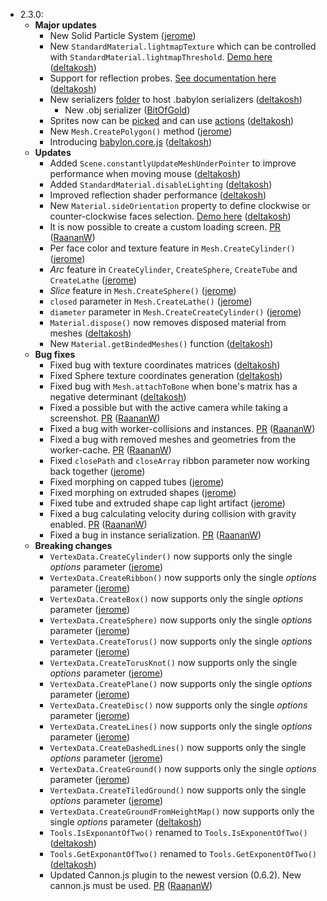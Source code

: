 - 2.3.0:
  - **Major updates**
    - New Solid Particle System ([jerome](https://github.com/jbousquie))
    - New `StandardMaterial.lightmapTexture` which can be controlled with `StandardMaterial.lightmapThreshold`. [Demo here](#NEEDDEMO) ([deltakosh](https://github.com/deltakosh))
    - Support for reflection probes. [See documentation here](http://doc.babylonjs.com/tutorials/How_to_use_Reflection_probes) ([deltakosh](https://github.com/deltakosh))
    - New serializers [folder](https://github.com/BabylonJS/Babylon.js/serializers) to host .babylon serializers ([deltakosh](https://github.com/deltakosh))
      - New .obj serializer ([BitOfGold](https://github.com/BitOfGold))
    - Sprites now can be [picked](http://www.babylonjs-playground.com/#1XMVZW#3) and can use [actions](http://www.babylonjs-playground.com/#9RUHH#3) ([deltakosh](https://github.com/deltakosh))
    - New `Mesh.CreatePolygon()` method ([jerome](https://github.com/jbousquie))
    - Introducing [babylon.core.js](http://doc.babylonjs.com/generals/Framework_versions) ([deltakosh](https://github.com/deltakosh))
  - **Updates**
    - Added `Scene.constantlyUpdateMeshUnderPointer` to improve performance when moving mouse ([deltakosh](https://github.com/deltakosh))
    - Added `StandardMaterial.disableLighting` ([deltakosh](https://github.com/deltakosh))
    - Improved reflection shader performance ([deltakosh](https://github.com/deltakosh))
    - New `Material.sideOrientation` property to define clockwise or counter-clockwise faces selection. [Demo here](http://www.babylonjs-playground.com/#1TZJQY) ([deltakosh](https://github.com/deltakosh))
    - It is now possible to create a custom loading screen. [PR](https://github.com/BabylonJS/Babylon.js/pull/700) ([RaananW](https://github.com/RaananW))
    - Per face color and texture feature in `Mesh.CreateCylinder()` ([jerome](https://github.com/jbousquie))
    - _Arc_ feature in `CreateCylinder`, `CreateSphere`, `CreateTube` and `CreateLathe` ([jerome](https://github.com/jbousquie))
    - _Slice_ feature in `Mesh.CreateSphere()` ([jerome](https://github.com/jbousquie))
    - `closed` parameter in `Mesh.CreateLathe()` ([jerome](https://github.com/jbousquie))
    - `diameter` parameter in `Mesh.CreateCreateCylinder()` ([jerome](https://github.com/jbousquie))
    - `Material.dispose()` now removes disposed material from meshes ([deltakosh](https://github.com/deltakosh))
    - New `Material.getBindedMeshes()` function ([deltakosh](https://github.com/deltakosh))
  - **Bug fixes**
    - Fixed bug with texture coordinates matrices ([deltakosh](https://github.com/deltakosh))
    - Fixed Sphere texture coordinates generation ([deltakosh](https://github.com/deltakosh))
    - Fixed bug with `Mesh.attachToBone` when bone's matrix has a negative determinant ([deltakosh](https://github.com/deltakosh))
    - Fixed a possible but with the active camera while taking a screenshot. [PR](https://github.com/BabylonJS/Babylon.js/pull/701) ([RaananW](https://github.com/RaananW))
    - Fixed a bug with worker-collisions and instances. [PR](https://github.com/BabylonJS/Babylon.js/pull/705) ([RaananW](https://github.com/RaananW))
    - Fixed a bug with removed meshes and geometries from the worker-cache. [PR](https://github.com/BabylonJS/Babylon.js/pull/711) ([RaananW](https://github.com/RaananW))
    - Fixed `closePath` and `closeArray` ribbon parameter now working back together ([jerome](https://github.com/jbousquie))
    - Fixed morphing on capped tubes  ([jerome](https://github.com/jbousquie))
    - Fixed morphing on extruded shapes  ([jerome](https://github.com/jbousquie))
    - Fixed tube and extruded shape cap light artifact  ([jerome](https://github.com/jbousquie))
    - Fixed a bug calculating velocity during collision with gravity enabled. [PR](https://github.com/BabylonJS/Babylon.js/pull/738) ([RaananW](https://github.com/RaananW))
    - Fixed a bug in instance serialization. [PR](https://github.com/BabylonJS/Babylon.js/pull/726) ([RaananW](https://github.com/RaananW))
  - **Breaking changes**
    - `VertexData.CreateCylinder()` now supports only the single _options_ parameter ([jerome](https://github.com/jbousquie))
    - `VertexData.CreateRibbon()` now supports only the single _options_ parameter ([jerome](https://github.com/jbousquie))
    - `VertexData.CreateBox()` now supports only the single _options_ parameter ([jerome](https://github.com/jbousquie))
    - `VertexData.CreateSphere)` now supports only the single _options_ parameter ([jerome](https://github.com/jbousquie))
    - `VertexData.CreateTorus()` now supports only the single _options_ parameter ([jerome](https://github.com/jbousquie))
    - `VertexData.CreateTorusKnot()` now supports only the single _options_ parameter ([jerome](https://github.com/jbousquie))
    - `VertexData.CreatePlane()` now supports only the single _options_ parameter ([jerome](https://github.com/jbousquie))
    - `VertexData.CreateDisc()` now supports only the single _options_ parameter ([jerome](https://github.com/jbousquie))
    - `VertexData.CreateLines()` now supports only the single _options_ parameter ([jerome](https://github.com/jbousquie))
    - `VertexData.CreateDashedLines()` now supports only the single _options_ parameter ([jerome](https://github.com/jbousquie))
    - `VertexData.CreateGround()` now supports only the single _options_ parameter ([jerome](https://github.com/jbousquie))
    - `VertexData.CreateTiledGround()` now supports only the single _options_ parameter ([jerome](https://github.com/jbousquie))
    - `VertexData.CreateGroundFromHeightMap()` now supports only the single _options_ parameter ([deltakosh](https://github.com/deltakosh))
    - `Tools.IsExponantOfTwo()` renamed to `Tools.IsExponentOfTwo()` ([deltakosh](https://github.com/deltakosh))
    - `Tools.GetExponantOfTwo()` renamed to `Tools.GetExponentOfTwo()` ([deltakosh](https://github.com/deltakosh))
    - Updated Cannon.js plugin to the newest version (0.6.2). New cannon.js must be used. [PR](https://github.com/BabylonJS/Babylon.js/pull/755) ([RaananW](https://github.com/RaananW))
